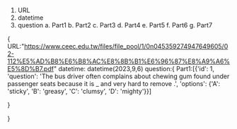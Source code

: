 1. URL
2. datetime
3. question
  a. Part1
  b. Part2
  c. Part3
  d. Part4
  e. Part5
  f. Part6
  g. Part7



{
URL:"https://www.ceec.edu.tw/files/file_pool/1/0n045359274947649605/02-112%E5%AD%B8%E6%B8%AC%E8%8B%B1%E6%96%87%E8%A9%A6%E5%8D%B7.pdf"
datetime: datetime(2023,9,6)
question:{
Part1:[{'id': 1,
      'question': 'The bus driver often complains about chewing gum found under passenger seats because it is _ and very hard to remove .',
      'options': {'A': 'sticky', 'B': 'greasy', 'C': 'clumsy', 'D': 'mighty'}}]
  
  

}

}
